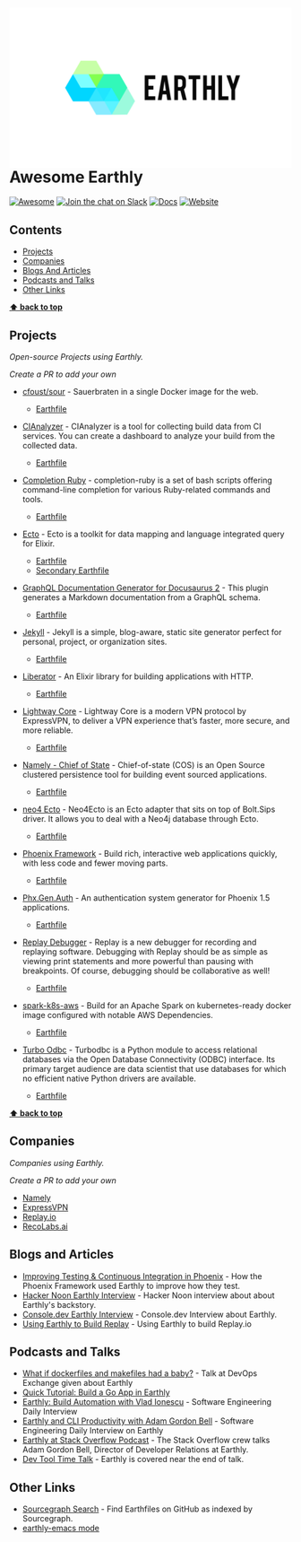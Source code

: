 # <a href="https://earthly.dev/"><img align="right" src="https://raw.githubusercontent.com/earthly/earthly/main/img/logo-banner-white-bg.png" alt="awesome-earthly" title="awesome-earthly" /></a> Awesome Earthly


[![Awesome](https://cdn.rawgit.com/sindresorhus/awesome/d7305f38d29fed78fa85652e3a63e154dd8e8829/media/badge.svg)](https://github.com/sindresorhus/awesome)
[![Join the chat on Slack](https://img.shields.io/badge/slack-join%20chat-red.svg)](https://earthly.dev/slack)
[![Docs](https://img.shields.io/badge/docs-git%20book-blue)](https://docs.earthly.dev)
[![Website](https://img.shields.io/badge/website-earthly.dev-blue)](https://earthly.dev)

## Contents

- [Projects](#projects)
- [Companies](#companies)
- [Blogs And Articles](#blogs-and-articles)
- [Podcasts and Talks](#podcasts-and-talks)
- [Other Links](#other-links)

**[⬆ back to top](#contents)** 

## Projects

*Open-source Projects using Earthly.*

*Create a PR to add your own*

* [cfoust/sour](https://github.com/cfoust/sour) - Sauerbraten in a single Docker image for the web.
  * [Earthfile](https://github.com/cfoust/sour/blob/main/Earthfile)
* [CIAnalyzer](https://github.com/Kesin11/CIAnalyzer) - CIAnalyzer is a tool for collecting build data from CI services. You can create a dashboard to analyze your build from the collected data.
  * [Earthfile](https://github.com/Kesin11/CIAnalyzer/blob/master/Earthfile)
* [Completion Ruby](https://github.com/mernen/completion-ruby) - completion-ruby is a set of bash scripts offering command-line completion for various Ruby-related commands and tools.
  * [Earthfile](https://github.com/mernen/completion-ruby/blob/main/Earthfile)
* [Ecto](https://github.com/elixir-ecto/ecto) - Ecto is a toolkit for data mapping and language integrated query for Elixir.
  * [Earthfile](https://github.com/elixir-ecto/ecto/blob/master/Earthfile)
  * [Secondary Earthfile](https://github.com/elixir-ecto/ecto_sql/blob/master/Earthfile)
* [GraphQL Documentation Generator for Docusaurus 2](https://github.com/edno/graphql-markdown/blob/main/Earthfile) - This plugin generates a Markdown documentation from a GraphQL schema.
  * [Earthfile](https://github.com/edno/graphql-markdown/blob/main/Earthfile)
* [Jekyll](https://github.com/jekyll/jekyll) - Jekyll is a simple, blog-aware, static site generator perfect for personal, project, or organization sites.
  * [Earthfile](https://github.com/jekyll/jekyll/blob/master/Earthfile)
* [Liberator](https://github.com/Cantido/liberator) - An Elixir library for building applications with HTTP.
  * [Earthfile](https://github.com/Cantido/liberator/blob/main/Earthfile)

* [Lightway Core](https://github.com/expressvpn/lightway-core) - Lightway Core is a modern VPN protocol by ExpressVPN, to deliver a VPN experience that’s faster, more secure, and more reliable.
  * [Earthfile](https://github.com/expressvpn/lightway-core/blob/main/Earthfile)
* [Namely - Chief of State](https://github.com/namely/chief-of-state) - Chief-of-state (COS) is an Open Source clustered persistence tool for building event sourced applications.
  * [Earthfile](https://github.com/namely/chief-of-state/blob/master/Earthfile)

* [neo4 Ecto](https://github.com/betrybe/neo4_ecto) - Neo4Ecto is an Ecto adapter that sits on top of Bolt.Sips driver. It allows you to deal with a Neo4j database through Ecto.
  * [Earthfile](https://github.com/betrybe/neo4_ecto/blob/main/Earthfile)
* [Phoenix Framework](https://github.com/phoenixframework/phoenix) - Build rich, interactive web applications quickly, with less code and fewer moving parts.
  * [Earthfile](https://github.com/phoenixframework/phoenix/blob/master/Earthfile)
* [Phx.Gen.Auth](https://github.com/aaronrenner/phx_gen_auth) - An authentication system generator for Phoenix 1.5 applications.
  * [Earthfile](https://github.com/aaronrenner/phx_gen_auth/blob/master/Earthfile)
* [Replay Debugger](https://github.com/RecordReplay/devtools) - Replay is a new debugger for recording and replaying software. Debugging with Replay should be as simple as viewing print statements and more powerful than pausing with breakpoints. Of course, debugging should be collaborative as well!
  * [Earthfile](https://github.com/RecordReplay/devtools/blob/master/Earthfile)
* [spark-k8s-aws](https://github.com/viaduct-ai/docker-spark-k8s-aws) - Build for an Apache Spark on kubernetes-ready docker image configured with notable AWS Dependencies.
  * [Earthfile](https://github.com/viaduct-ai/docker-spark-k8s-aws/blob/main/Earthfile)
* [Turbo Odbc](https://github.com/blue-yonder/turbodbc) - Turbodbc is a Python module to access relational databases via the Open Database Connectivity (ODBC) interface. Its primary target audience are data scientist that use databases for which no efficient native Python drivers are available.
  * [Earthfile](https://github.com/blue-yonder/turbodbc/blob/master/Earthfile)

**[⬆ back to top](#contents)**

## Companies

*Companies using Earthly.*

*Create a PR to add your own*

* [Namely](https://www.namely.com/)
* [ExpressVPN](https://www.expressvpn.com/)
* [Replay.io](https://www.replay.io/)
* [RecoLabs.ai](https://www.recolabs.ai/)

## Blogs and Articles
* [Improving Testing & Continuous Integration in Phoenix](https://www.phoenixframework.org/blog/improving-testing-and-continuous-integration-in-phoenix) - How the Phoenix Framework used Earthly to improve how they test. 
* [Hacker Noon Earthly Interview](https://hackernoon.com/startup-interview-with-adam-gordon-bell-earthly-developer-relations-9z1z35h1) - Hacker Noon interview about about Earthly's backstory.
* [Console.dev Earthly Interview](https://console.dev/interviews/earthly-adam-gordon-bell/) - Console.dev Interview about Earthly.
* [Using Earthly to Build Replay](https://dmiller.dev/blog/using-earthly-to-build-replay) - Using Earthly to build Replay.io

## Podcasts and Talks
* [What if dockerfiles and makefiles had a baby?](https://www.youtube.com/watch?v=bL432C2Hqfo) - Talk at DevOps Exchange given about Earthly 
* [Quick Tutorial: Build a Go App in Earthly](https://www.youtube.com/watch?v=B7Q7S2lpshw)
* [Earthly: Build Automation with Vlad Ionescu](https://softwareengineeringdaily.com/2021/03/01/earthly-with-vlad-ionescu/) - Software Engineering Daily Interview 
* [Earthly and CLI Productivity with Adam Gordon Bell](https://softwareengineeringdaily.com/2021/09/15/earthly-and-cli-productivity-with-adam-gordon-bell/) - Software Engineering Daily Interview on Earthly
* [Earthly at Stack Overflow Podcast](https://stackoverflow.blog/2020/12/11/podcast-294-cleaning-up-build-systems-and-gathering-computer-history/) - The Stack Overflow crew talks Adam Gordon Bell, Director of Developer Relations at Earthly.
* [Dev Tool Time Talk](https://www.youtube.com/watch?v=oPaPhFX7SeM) - Earthly is covered near the end of talk.

## Other Links

* [Sourcegraph Search](https://sourcegraph.com/search?q=context:global+file:Earthfile%24+&patternType=literal) - Find Earthfiles on GitHub as indexed by Sourcegraph.
* [earthly-emacs mode](https://github.com/earthly/earthly-emacs)
